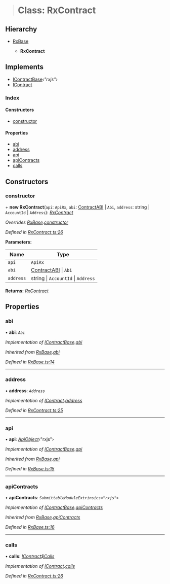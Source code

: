 > # Class: RxContract

## Hierarchy

* [RxBase](_rxbase_.rxbase.md)

  * **RxContract**

## Implements

* [IContractBase](../interfaces/_types_.icontractbase.md)‹*"rxjs"*›
* [IContract](../interfaces/_types_.icontract.md)

### Index

#### Constructors

* [constructor](_rxcontract_.rxcontract.md#constructor)

#### Properties

* [abi](_rxcontract_.rxcontract.md#abi)
* [address](_rxcontract_.rxcontract.md#address)
* [api](_rxcontract_.rxcontract.md#api)
* [apiContracts](_rxcontract_.rxcontract.md#apicontracts)
* [calls](_rxcontract_.rxcontract.md#calls)

## Constructors

###  constructor

\+ **new RxContract**(`api`: `ApiRx`, `abi`: [ContractABI](../modules/_types_.md#contractabi) | `Abi`, `address`: string | `AccountId` | `Address`): *[RxContract](_rxcontract_.rxcontract.md)*

*Overrides [RxBase](_rxbase_.rxbase.md).[constructor](_rxbase_.rxbase.md#constructor)*

*Defined in [RxContract.ts:26](https://github.com/polkadot-js/api/blob/2cacae1/packages/api-contract/src/RxContract.ts#L26)*

**Parameters:**

Name | Type |
------ | ------ |
`api` | `ApiRx` |
`abi` | [ContractABI](../modules/_types_.md#contractabi) \| `Abi` |
`address` | string \| `AccountId` \| `Address` |

**Returns:** *[RxContract](_rxcontract_.rxcontract.md)*

## Properties

###  abi

• **abi**: *`Abi`*

*Implementation of [IContractBase](../interfaces/_types_.icontractbase.md).[abi](../interfaces/_types_.icontractbase.md#abi)*

*Inherited from [RxBase](_rxbase_.rxbase.md).[abi](_rxbase_.rxbase.md#abi)*

*Defined in [RxBase.ts:14](https://github.com/polkadot-js/api/blob/2cacae1/packages/api-contract/src/RxBase.ts#L14)*

___

###  address

• **address**: *`Address`*

*Implementation of [IContract](../interfaces/_types_.icontract.md).[address](../interfaces/_types_.icontract.md#address)*

*Defined in [RxContract.ts:25](https://github.com/polkadot-js/api/blob/2cacae1/packages/api-contract/src/RxContract.ts#L25)*

___

###  api

• **api**: *[ApiObject](../modules/_types_.md#apiobject)‹*"rxjs"*›*

*Implementation of [IContractBase](../interfaces/_types_.icontractbase.md).[api](../interfaces/_types_.icontractbase.md#api)*

*Inherited from [RxBase](_rxbase_.rxbase.md).[api](_rxbase_.rxbase.md#api)*

*Defined in [RxBase.ts:15](https://github.com/polkadot-js/api/blob/2cacae1/packages/api-contract/src/RxBase.ts#L15)*

___

###  apiContracts

• **apiContracts**: *`SubmittableModuleExtrinsics<"rxjs">`*

*Implementation of [IContractBase](../interfaces/_types_.icontractbase.md).[apiContracts](../interfaces/_types_.icontractbase.md#apicontracts)*

*Inherited from [RxBase](_rxbase_.rxbase.md).[apiContracts](_rxbase_.rxbase.md#apicontracts)*

*Defined in [RxBase.ts:16](https://github.com/polkadot-js/api/blob/2cacae1/packages/api-contract/src/RxBase.ts#L16)*

___

###  calls

• **calls**: *[IContract$Calls](../interfaces/_types_.icontract_calls.md)*

*Implementation of [IContract](../interfaces/_types_.icontract.md).[calls](../interfaces/_types_.icontract.md#calls)*

*Defined in [RxContract.ts:26](https://github.com/polkadot-js/api/blob/2cacae1/packages/api-contract/src/RxContract.ts#L26)*